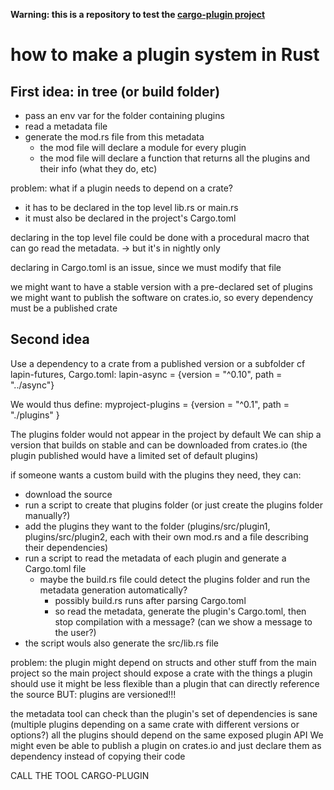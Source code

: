 **Warning: this is a repository to test the [cargo-plugin project](https://github.com/Geal/cargo-plugin)**

# how to make a plugin system in Rust

## First idea: in tree (or build folder)

- pass an env var for the folder containing plugins
- read a metadata file
- generate the mod.rs file from this metadata
  - the mod file will declare a module for every plugin
  - the mod file will declare a function that returns all the plugins and their info (what they do, etc)

problem: what if a plugin needs to depend on a crate?
- it has to be declared in the top level lib.rs or main.rs
- it must also be declared in the project's Cargo.toml

declaring in the top level file could be done with a procedural macro
that can go read the metadata.
-> but it's in nightly only

declaring in Cargo.toml is an issue, since we must modify that file

we might want to have a stable version with a pre-declared set of plugins
we might want to publish the software on crates.io, so every dependency must
be a published crate

## Second idea

Use a dependency to a crate from a published version or a subfolder
cf lapin-futures, Cargo.toml:
lapin-async = {version = "^0.10", path = "../async"}

We would thus define:
myproject-plugins = {version = "^0.1", path = "./plugins" }

The plugins folder would not appear in the project by default
We can ship a version that builds on stable and can be downloaded from crates.io
(the plugin published would have a limited set of default plugins)

if someone wants a custom build with the plugins they need, they can:
- download the source
- run a script to create that plugins folder (or just create the plugins folder manually?)
- add the plugins they want to the folder (plugins/src/plugin1, plugins/src/plugin2, each with their own mod.rs and a file describing their dependencies)
- run a script to read the metadata of each plugin and generate a Cargo.toml file
  - maybe the build.rs file could detect the plugins folder and run the metadata generation automatically?
    - possibly build.rs runs after parsing Cargo.toml
    - so read the metadata, generate the plugin's Cargo.toml, then stop compilation with a message? (can we show a message to the user?)
- the script wouls also generate the src/lib.rs file

problem: the plugin might depend on structs and other stuff from the main project
so the main project should expose a crate with the things a plugin should use
it might be less flexible than a plugin that can directly reference the source
BUT: plugins are versioned!!!

the metadata tool can check than the plugin's set of dependencies is sane (multiple plugins depending
on a same crate with different versions or options?)
all the plugins should depend on the same exposed plugin API
We might even be able to publish a plugin on crates.io and just declare
them as dependency instead of copying their code

CALL THE TOOL CARGO-PLUGIN
